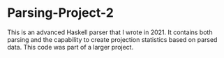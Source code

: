 # Parsing-Project-2
This is an advanced Haskell parser that I wrote in 2021. It contains both parsing and the capability to create projection statistics based on parsed data. This code was part of a larger project.
